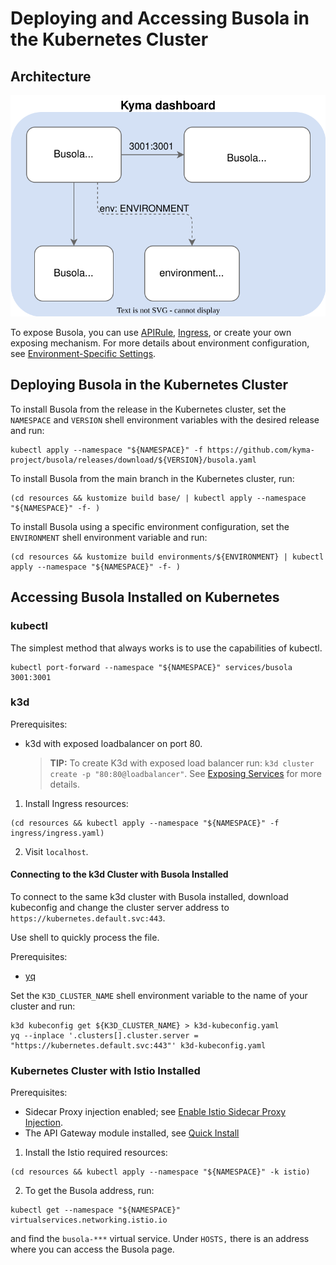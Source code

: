# Deploying and Accessing Busola in the Kubernetes Cluster

## Architecture

![Busola Kubernetes architecture](assets/busola_kubernetes_3.svg)

To expose Busola, you can use [APIRule](https://github.com/kyma-project/busola/tree/main/resources/istio), [Ingress](https://github.com/kyma-project/busola/tree/main/resources/ingress), or create your own exposing mechanism.
For more details about environment configuration, see [Environment-Specific Settings](configuration.md#environment-specific-settings).

## Deploying Busola in the Kubernetes Cluster

To install Busola from the release in the Kubernetes cluster, set the `NAMESPACE` and `VERSION` shell environment variables with the desired release and run:

```shell
kubectl apply --namespace "${NAMESPACE}" -f https://github.com/kyma-project/busola/releases/download/${VERSION}/busola.yaml
```

To install Busola from the main branch in the Kubernetes cluster, run:

```shell
(cd resources && kustomize build base/ | kubectl apply --namespace "${NAMESPACE}" -f- )
```

To install Busola using a specific environment configuration, set the `ENVIRONMENT` shell environment variable and run:

```shell
(cd resources && kustomize build environments/${ENVIRONMENT} | kubectl apply --namespace "${NAMESPACE}" -f- )
```

## Accessing Busola Installed on Kubernetes

### kubectl

The simplest method that always works is to use the capabilities of kubectl.

```shell
kubectl port-forward --namespace "${NAMESPACE}" services/busola 3001:3001
```

### k3d

Prerequisites:

- k3d with exposed loadbalancer on port 80.
  > **TIP:** To create K3d with exposed load balancer run: `k3d cluster create -p "80:80@loadbalancer"`.
  > See [Exposing Services](https://k3d.io/v5.6.3/usage/exposing_services/) for more details.

1. Install Ingress resources:

```shell
(cd resources && kubectl apply --namespace "${NAMESPACE}" -f ingress/ingress.yaml)
```

2. Visit `localhost`.

#### Connecting to the k3d Cluster with Busola Installed

To connect to the same k3d cluster with Busola installed, download kubeconfig and change the cluster server address to `https://kubernetes.default.svc:443`.

Use shell to quickly process the file.

Prerequisites:

- [yq](https://mikefarah.gitbook.io/yq)

Set the `K3D_CLUSTER_NAME` shell environment variable to the name of your cluster and run:

```shell
k3d kubeconfig get ${K3D_CLUSTER_NAME} > k3d-kubeconfig.yaml
yq --inplace '.clusters[].cluster.server = "https://kubernetes.default.svc:443"' k3d-kubeconfig.yaml
```

### Kubernetes Cluster with Istio Installed

Prerequisites:

- Sidecar Proxy injection enabled; see [Enable Istio Sidecar Proxy Injection](https://kyma-project.io/#/istio/user/tutorials/01-40-enable-sidecar-injection?id=enable-istio-sidecar-proxy-injection).
- The API Gateway module installed, see [Quick Install](https://kyma-project.io/#/02-get-started/01-quick-install)

1. Install the Istio required resources:

```shell
(cd resources && kubectl apply --namespace "${NAMESPACE}" -k istio)
```

2. To get the Busola address, run:

```shell
kubectl get --namespace "${NAMESPACE}" virtualservices.networking.istio.io
```

and find the `busola-***` virtual service. Under `HOSTS,` there is an address where you can access the Busola page.
